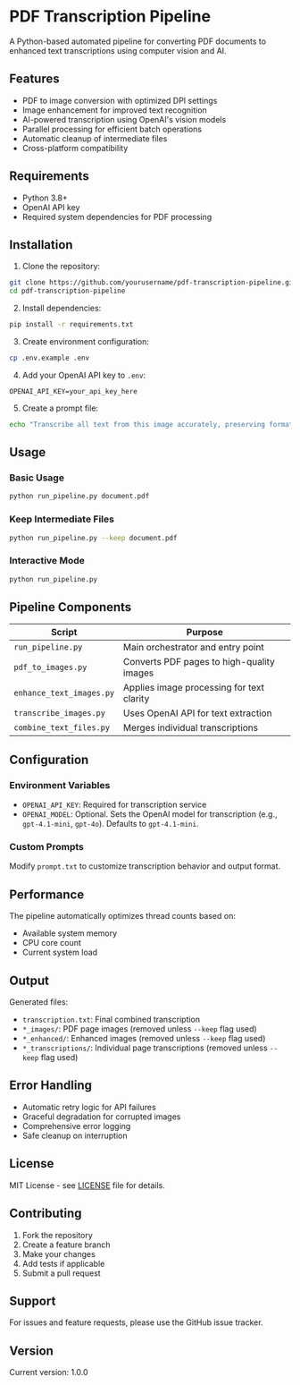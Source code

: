 # PDF Transcription Pipeline

A Python-based automated pipeline for converting PDF documents to enhanced text transcriptions using computer vision and AI.

## Features

- PDF to image conversion with optimized DPI settings
- Image enhancement for improved text recognition
- AI-powered transcription using OpenAI's vision models
- Parallel processing for efficient batch operations
- Automatic cleanup of intermediate files
- Cross-platform compatibility

## Requirements

- Python 3.8+
- OpenAI API key
- Required system dependencies for PDF processing

## Installation

1. Clone the repository:
```bash
git clone https://github.com/yourusername/pdf-transcription-pipeline.git
cd pdf-transcription-pipeline
```

2. Install dependencies:
```bash
pip install -r requirements.txt
```

3. Create environment configuration:
```bash
cp .env.example .env
```

4. Add your OpenAI API key to `.env`:
```
OPENAI_API_KEY=your_api_key_here
```

5. Create a prompt file:
```bash
echo "Transcribe all text from this image accurately, preserving formatting and structure." > prompt.txt
```

## Usage

### Basic Usage
```bash
python run_pipeline.py document.pdf
```

### Keep Intermediate Files
```bash
python run_pipeline.py --keep document.pdf
```

### Interactive Mode
```bash
python run_pipeline.py
```

## Pipeline Components

| Script | Purpose |
|--------|---------|
| `run_pipeline.py` | Main orchestrator and entry point |
| `pdf_to_images.py` | Converts PDF pages to high-quality images |
| `enhance_text_images.py` | Applies image processing for text clarity |
| `transcribe_images.py` | Uses OpenAI API for text extraction |
| `combine_text_files.py` | Merges individual transcriptions |

## Configuration

### Environment Variables
- `OPENAI_API_KEY`: Required for transcription service
- `OPENAI_MODEL`: Optional. Sets the OpenAI model for transcription (e.g., `gpt-4.1-mini`, `gpt-4o`). Defaults to `gpt-4.1-mini`.

### Custom Prompts
Modify `prompt.txt` to customize transcription behavior and output format.

## Performance

The pipeline automatically optimizes thread counts based on:
- Available system memory
- CPU core count
- Current system load

## Output

Generated files:
- `transcription.txt`: Final combined transcription
- `*_images/`: PDF page images (removed unless `--keep` flag used)
- `*_enhanced/`: Enhanced images (removed unless `--keep` flag used)
- `*_transcriptions/`: Individual page transcriptions (removed unless `--keep` flag used)

## Error Handling

- Automatic retry logic for API failures
- Graceful degradation for corrupted images
- Comprehensive error logging
- Safe cleanup on interruption

## License

MIT License - see [LICENSE](LICENSE) file for details.

## Contributing

1. Fork the repository
2. Create a feature branch
3. Make your changes
4. Add tests if applicable
5. Submit a pull request

## Support

For issues and feature requests, please use the GitHub issue tracker.

## Version

Current version: 1.0.0 